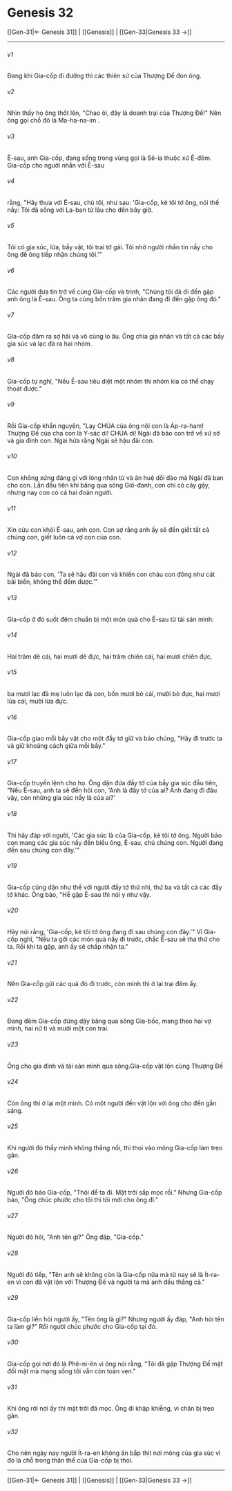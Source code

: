 # Genesis 32

[[Gen-31|← Genesis 31]] | [[Genesis]] | [[Gen-33|Genesis 33 →]]
***



###### v1 
Đang khi Gia-cốp đi đường thì các thiên sứ của Thượng Đế đón ông. 

###### v2 
Nhìn thấy họ ông thốt lên, "Chao ôi, đây là doanh trại của Thượng Đế!" Nên ông gọi chỗ đó là Ma-ha-na-im . 

###### v3 
Ê-sau, anh Gia-cốp, đang sống trong vùng gọi là Sê-ia thuộc xứ Ê-đôm. Gia-cốp cho người nhắn với Ê-sau 

###### v4 
rằng, "Hãy thưa với Ê-sau, chủ tôi, như sau: 'Gia-cốp, kẻ tôi tớ ông, nói thế nầy: Tôi đã sống với La-ban từ lâu cho đến bây giờ. 

###### v5 
Tôi có gia súc, lừa, bầy vật, tôi trai tớ gái. Tôi nhờ người nhắn tin nầy cho ông để ông tiếp nhận chúng tôi.'" 

###### v6 
Các người đưa tin trở về cùng Gia-cốp và trình, "Chúng tôi đã đi đến gặp anh ông là Ê-sau. Ông ta cùng bốn trăm gia nhân đang đi đến gặp ông đó." 

###### v7 
Gia-cốp đâm ra sợ hãi và vô cùng lo âu. Ông chia gia nhân và tất cả các bầy gia súc và lạc đà ra hai nhóm. 

###### v8 
Gia-cốp tự nghĩ, "Nếu Ê-sau tiêu diệt một nhóm thì nhóm kia có thể chạy thoát được." 

###### v9 
Rồi Gia-cốp khẩn nguyện, "Lạy CHÚA của ông nội con là Áp-ra-ham! Thượng Đế của cha con là Y-sác ơi! CHÚA ơi! Ngài đã bảo con trở về xứ sở và gia đình con. Ngài hứa rằng Ngài sẽ hậu đãi con. 

###### v10 
Con không xứng đáng gì với lòng nhân từ và ân huệ dồi dào mà Ngài đã ban cho con. Lần đầu tiên khi băng qua sông Giô-đanh, con chỉ có cây gậy, nhưng nay con có cả hai đoàn người. 

###### v11 
Xin cứu con khỏi Ê-sau, anh con. Con sợ rằng anh ấy sẽ đến giết tất cả chúng con, giết luôn cả vợ con của con. 

###### v12 
Ngài đã bảo con, 'Ta sẽ hậu đãi con và khiến con cháu con đông như cát bãi biển, không thể đếm được.'" 

###### v13 
Gia-cốp ở đó suốt đêm chuẩn bị một món quà cho Ê-sau từ tài sản mình: 

###### v14 
Hai trăm dê cái, hai mươi dê đực, hai trăm chiên cái, hai mươi chiên đực, 

###### v15 
ba mươi lạc đà mẹ luôn lạc đà con, bốn mươi bò cái, mười bò đực, hai mươi lừa cái, mười lừa đực. 

###### v16 
Gia-cốp giao mỗi bầy vật cho một đầy tớ giữ và bảo chúng, "Hãy đi trước ta và giữ khoảng cách giữa mỗi bầy." 

###### v17 
Gia-cốp truyền lệnh cho họ. Ông dặn đứa đầy tớ của bầy gia súc đầu tiên, "Nếu Ê-sau, anh ta sẽ đến hỏi con, 'Anh là đầy tớ của ai? Anh đang đi đâu vậy, còn những gia súc nầy là của ai?' 

###### v18 
Thì hãy đáp với người, 'Các gia súc là của Gia-cốp, kẻ tôi tớ ông. Người bảo con mang các gia súc nầy đến biếu ông, Ê-sau, chủ chúng con. Người đang đến sau chúng con đây.'" 

###### v19 
Gia-cốp cũng dặn như thế với người đầy tớ thứ nhì, thứ ba và tất cả các đầy tớ khác. Ông bảo, "Hễ gặp Ê-sau thì nói y như vậy. 

###### v20 
Hãy nói rằng, 'Gia-cốp, kẻ tôi tớ ông đang đi sau chúng con đây.'" Vì Gia-cốp nghĩ, "Nếu ta gởi các món quà nầy đi trước, chắc Ê-sau sẽ tha thứ cho ta. Rồi khi ta gặp, anh ấy sẽ chấp nhận ta." 

###### v21 
Nên Gia-cốp gửi các quà đó đi trước, còn mình thì ở lại trại đêm ấy. 

###### v22 
Đang đêm Gia-cốp đứng dậy băng qua sông Gia-bốc, mang theo hai vợ mình, hai nữ tì và mười một con trai. 

###### v23 
Ông cho gia đình và tài sản mình qua sông.Gia-cốp vật lộn cùng Thượng Đế 

###### v24 
Còn ông thì ở lại một mình. Có một người đến vật lộn với ông cho đến gần sáng. 

###### v25 
Khi người đó thấy mình không thắng nổi, thì thoi vào mông Gia-cốp làm trẹo gân. 

###### v26 
Người đó bảo Gia-cốp, "Thôi để ta đi. Mặt trời sắp mọc rồi." Nhưng Gia-cốp bảo, "Ông chúc phước cho tôi thì tôi mới cho ông đi." 

###### v27 
Người đó hỏi, "Anh tên gì?" Ông đáp, "Gia-cốp." 

###### v28 
Người đó tiếp, "Tên anh sẽ không còn là Gia-cốp nữa mà từ nay sẽ là Ít-ra-en vì con đã vật lộn với Thượng Đế và người ta mà anh đều thắng cả." 

###### v29 
Gia-cốp liền hỏi người ấy, "Tên ông là gì?" Nhưng người ấy đáp, "Anh hỏi tên ta làm gì?" Rồi người chúc phước cho Gia-cốp tại đó. 

###### v30 
Gia-cốp gọi nơi đó là Phê-ni-ên vì ông nói rằng, "Tôi đã gặp Thượng Đế mặt đối mặt mà mạng sống tôi vẫn còn toàn vẹn." 

###### v31 
Khi ông rời nơi ấy thì mặt trời đã mọc. Ông đi khập khiễng, vì chân bị trẹo gân. 

###### v32 
Cho nên ngày nay người Ít-ra-en không ăn bắp thịt nơi mông của gia súc vì đó là chỗ trong thân thể của Gia-cốp bị thoi.

***
[[Gen-31|← Genesis 31]] | [[Genesis]] | [[Gen-33|Genesis 33 →]]
